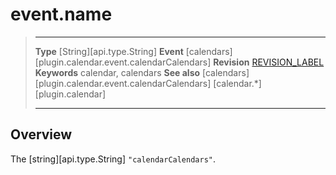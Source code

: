 # event.name

> --------------------- ------------------------------------------------------------------------------------------
> __Type__              [String][api.type.String] 
> __Event__             [calendars][plugin.calendar.event.calendarCalendars]
> __Revision__          [REVISION_LABEL](REVISION_URL)
> __Keywords__          calendar, calendars
> __See also__			[calendars][plugin.calendar.event.calendarCalendars]
>						[calendar.*][plugin.calendar]
> --------------------- ------------------------------------------------------------------------------------------

## Overview

The [string][api.type.String] `"calendarCalendars"`.
